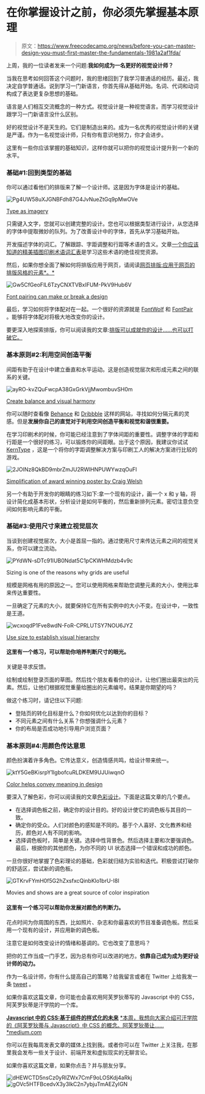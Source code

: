 # 在你掌握设计之前，你必须先掌握基本原理

> 原文：<https://www.freecodecamp.org/news/before-you-can-master-design-you-must-first-master-the-fundamentals-1981a2af1fda/>

上周，我的一位读者发来一个问题:**我如何成为一名更好的视觉设计师？**

当我在思考如何回答这个问题时，我的思绪回到了我学习普通话的经历。最近，我决定自学普通话。说到学习一门新语言，你首先得从基础开始。名词、代词和动词构成了表达更复杂思想的基础。

语言是人们相互交流概念的一种方式。视觉设计是一种视觉语言。而学习视觉设计跟学习一门新语言没什么区别。

好的视觉设计不是天生的。它们是制造出来的。成为一名优秀的视觉设计师的关键是严谨。作为一名视觉设计师，只有你有意识地努力，你才会进步。

这里有一些你应该掌握的基础知识，这样你就可以把你的视觉设计提升到一个新的水平。

### 基础#1:回到类型的基础

你可以通过看他们的排版来了解一个设计师。这是因为字体是设计的基础。

![Pg4UW58uXJGNBFdh87G4JvNueZtGq9pMwOVe](img/fc7e77e0ea84710b7f602c6b9d6bff80.png)

[Type as imagery](https://dribbble.com/shots/1829402-Discount-Logotype)

只需键入文字，您就可以创建完整的设计。您也可以根据类型进行设计，从您选择的字体中提取微妙的队列。为了改善设计中的字体，首先从学习基础开始。

开发描述字体的词汇。了解跟踪、字距调整和行距等术语的含义。文章[一个你应该知道的精美插图印刷术语词汇表](https://designschool.canva.com/blog/typography-terms/)是学习这些术语的绝佳视觉资源。

然后，如果你想全面了解如何将排版应用于网页，请阅读[网页排版:应用于网页的排版风格的元素*。*](https://webtypography.net/toc/)

![Gw5CfGeoFlL6TzyCNXTVBxIFUM-PkV9Hub6V](img/a89eb29c3915e262aef5e239065ba631.png)

[Font pairing can make or break a design](https://www.behance.net/gallery/35768979/Typography-Google-Fonts-Combinations)

最后，学习如何将字体配对在一起。一个很好的资源就是 [FontWolf](https://www.typewolf.com/site-of-the-day/fonts/circular) 和 [FontPair](http://fontpair.co/) 。能够将字体配对将极大地改变你的设计。

要更深入地探索排版，你可以阅读我的文章:[排版可以成就你的设计……也可以打破它。](https://medium.com/@JonathanZWhite/typography-can-make-your-design-or-break-it-7be710aadcfe)

### 基本原则#2:利用空间创造平衡

间距有助于在设计中建立垂直和水平运动。这是创造视觉层次和形成元素之间的联系的关键。

![ayRO-kvZQuFwcpA38GxGrkVjjMwombuvSH0m](img/65161e8d8e5fc199c6c1c009b48b7f78.png)

[Create balance and visual harmony](https://dribbble.com/shots/3318361-Weekly-Mixtape-08-Margin)

你可以随时查看像 [Behance](https://www.behance.net/) 和 [Dribbble](https://dribbble.com/) 这样的网站，寻找如何分隔元素的灵感。但是**发展你自己的直觉对于利用空间创造平衡和视觉和谐很重要。**

在学习印刷术的时候，你可能已经注意到了字体间距的重要性。调整字体的字距和行距是一个很好的练习，可以锻炼你的间距眼。出于这个原因，我建议你试试 [KernType](http://type.method.ac/#) ，这是一个将你的字距调整解决方案与印刷工人的解决方案进行比较的游戏。

![2JOINz8QkBD9mbrZmJU2RWlHNPUWYwzqOuFl](img/6ef53072915554a02ca83ce50cab263f.png)

[Simplification of award winning poster by Craig Welsh](http://www.howdesign.com/design-competition-galleries/poster-design-awards/poster-design-winners/)

另一个有助于开发你的眼睛的练习如下:拿一个现有的设计，画一个 x 和 y 轴，将设计简化成基本形状，分析设计是如何平衡的，然后重新排列元素。密切注意负空间如何影响元素的平衡。

### 基础#3:使用尺寸来建立视觉层次

当谈到创建视觉层次，大小是首屈一指的。通过使用尺寸来传达元素之间的视觉关系，你可以建立流动。

![PYdWN-sDTc91IUB0Ndat5C1pCKWHMdzb4v9c](img/aa533efbab4cac094c17a00738fe0ec2.png)

Sizing is one of the reasons why grids are useful

规模是网格有用的原因之一。您可以使用网格来帮助您调整元素的大小，使用比率来传达重要性。

一旦确定了元素的大小，就要保持它在所有实例中的大小不变。在设计中，一致性是王道。

![wcxoqdP1Fve8wdN-FoR-CPRLUTSY7NOU6JYZ](img/56e0c17a89f4314b02ccdef6f326b28e.png)

[Use size to establish visual hierarchy](https://dribbble.com/shots/2475367-Intercom-s-Developer-Hub)

#### 这里有一个练习，可以帮助你培养判断尺寸的眼光。

关键是寻求反馈。

绘制或绘制登录页面的草图。然后找个朋友看看你的设计。让他们圈出最突出的元素。然后，让他们根据视觉重量给圈出的元素编号。结果是你期望的吗？

做这个练习时，请记住以下问题:

*   登陆页的转化目标是什么？你如何优化以达到你的目标？
*   不同元素之间有什么关系？你想强调什么元素？
*   你的布局是否成功地引导用户浏览页面？

### 基本原则#4:用颜色传达意思

颜色扮演着许多角色。它传达意义，创造情感共鸣，给设计带来统一。

![ktY5GeBKisrpY1IgbofcuRLDKEM9UJUiwqnO](img/c07ff34749066f09b795f3234c8d85fb.png)

[Color helps convey meaning in design](https://dribbble.com/shots/3302492-Desktop-Search-Results)

要深入了解色彩，你可以阅读我的文章[色彩设计](https://medium.freecodecamp.com/designing-in-color-abd358660a7b)。下面是这篇文章的几个要点。

*   在选择调色板之前，确定你的设计目的。好的设计使它的调色板与其目的一致。
*   确定你的受众。人们对颜色的感知是不同的。基于个人喜好、文化教养和经历，颜色对人有不同的影响。
*   选择调色板时，简单是关键。选择中性背景色。然后选择主要和次要强调色。最后，根据你的其他颜色，为你不同的 UI 状态选择一个错误和成功的颜色。

一旦你很好地掌握了色彩理论的基础，色彩就归结为实验和迭代。积极尝试打破你的舒适区，尝试新的调色板。

![GTKrvFYmH0f5G2hZxsfxcQinbKlo1brU-I8I](img/c46bbcfd1dd7ab739476e10412dd35a4.png)

Movies and shows are a great source of color inspiration

#### 这里有一个练习可以帮助你发展对颜色的判断力。

花点时间为你周围的东西，比如照片、杂志和你最喜欢的节目准备调色板。然后采用一个现有的设计，并应用新的调色板。

注意它是如何改变设计的情绪和基调的。它也改变了意思吗？

把你的工作当成一门手艺，因为总有你可以改进的地方。**依靠自己成为成为更好设计师的动力。**

作为一名设计师，你有什么提高自己的策略？给我留言或者在 Twitter 上给我发一条 [tweet](https://twitter.com/jonathanzwhite) 。

如果你喜欢这篇文章，你可能也会喜欢用阿芙罗狄蒂写的 Javascript 中的 CSS，阿芙罗狄蒂是汗学院的一个库。

[**Javascript 中的 CSS:基于组件的样式化的未来**](https://medium.com/@JonathanZWhite/css-in-javascript-the-future-of-component-based-styling-70b161a79a32)
[*本周，我想向大家介绍可汗学院的《阿芙罗狄蒂与 Javascript》中 CSS 的概念。阿芙罗狄蒂让……*medium.com](https://medium.com/@JonathanZWhite/css-in-javascript-the-future-of-component-based-styling-70b161a79a32)

你可以在我每周发表文章的媒体上找到我。或者你可以在 Twitter 上关注我，在那里我会发布一些关于设计、前端开发和虚拟现实的无聊言论。

如果你喜欢这篇文章，如果你点击？并与朋友分享。

![dHEWCTD5nsCz0yRIZWx7CmF9oLOSKdj4aRkj](img/f598e42b97de5c904cc034d5f90a162b.png)![gOVc5HTFBcedvX3y3lkC2n7ybjuTmAEZyIGN](img/a13b67e3ca36ac58de713eaab5913d70.png)